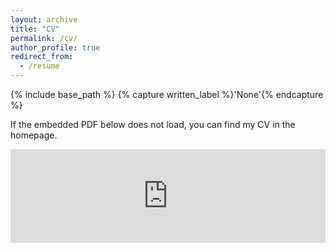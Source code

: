 ```yaml
---
layout: archive
title: "CV"
permalink: /cv/
author_profile: true
redirect_from:
  - /resume
---
```


{% include base_path %}
{% capture written_label %}'None'{% endcapture %}


If the embedded PDF below does not load, you can find my CV in the homepage. 

<embed src="https://Hv1000.github.io/files/Yan_HUANG_CV.pdf" type="application/pdf" width="100%" />
